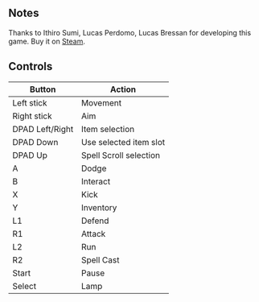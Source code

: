 ## Notes

Thanks to Ithiro Sumi, Lucas Perdomo, Lucas Bressan for developing this game. Buy it on [Steam](https://store.steampowered.com/app/1861290/Devil_Spire/).

## Controls

| Button | Action |
|--|--| 
|Left stick|Movement|
|Right stick|Aim|
|DPAD Left/Right|Item selection|
|DPAD Down|Use selected item slot|
|DPAD Up|Spell Scroll selection|
|A|Dodge|
|B|Interact|
|X|Kick|
|Y|Inventory|
|L1|Defend|
|R1|Attack|
|L2|Run|
|R2|Spell Cast|
|Start|Pause|
|Select|Lamp|


